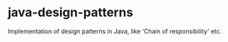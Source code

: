 # java-design-patterns
Implementation of design patterns in Java, like 'Chain of responsibility' etc.
